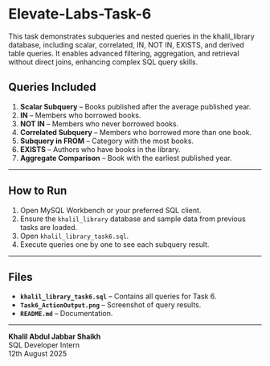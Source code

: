 # Elevate-Labs-Task-6
This task demonstrates subqueries and nested queries in the khalil_library database, including scalar, correlated, IN, NOT IN, EXISTS, and derived table queries. It enables advanced filtering, aggregation, and retrieval without direct joins, enhancing complex SQL query skills.

## Queries Included
1. **Scalar Subquery** – Books published after the average published year.
2. **IN** – Members who borrowed books.
3. **NOT IN** – Members who never borrowed books.
4. **Correlated Subquery** – Members who borrowed more than one book.
5. **Subquery in FROM** – Category with the most books.
6. **EXISTS** – Authors who have books in the library.
7. **Aggregate Comparison** – Book with the earliest published year.

---

## How to Run
1. Open MySQL Workbench or your preferred SQL client.
2. Ensure the `khalil_library` database and sample data from previous tasks are loaded.
3. Open `khalil_library_task6.sql`.
4. Execute queries one by one to see each subquery result.

---

## Files
- **`khalil_library_task6.sql`** – Contains all queries for Task 6.
- **`Task6_ActionOutput.png`** – Screenshot of query results.
- **`README.md`** – Documentation.

---

**Khalil Abdul Jabbar Shaikh**  
SQL Developer Intern  
12th August 2025

